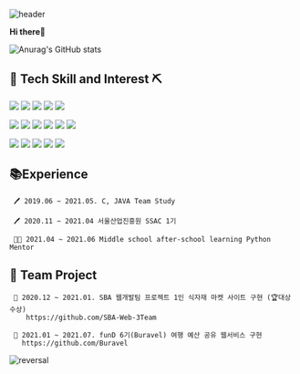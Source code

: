 ![header](https://capsule-render.vercel.app/api?type=wave&color=DCEDC8)

**Hi there**👋
 
![Anurag's GitHub stats](https://github-readme-stats.vercel.app/api?username=jungdahae1225&show_icons=true&theme=aura_dark)


🔨 Tech Skill and Interest ⛏
-----------
<img src="https://img.shields.io/badge/JAVA-orange?style=flat-square&logo=Java&logoColor=FECC00"/> <img src="https://img.shields.io/badge/C-gray?style=flat-square&logo=C&logoColor=FFFFFF"/> <img src="https://img.shields.io/badge/Python-navy?style=flat-square&logo=Python&logoColor=FFFFFF"/> <img src="https://img.shields.io/badge/H2-blue?style=flat-square"/> <img src="https://img.shields.io/badge/Linux-yellow?style=flat-square&logo=Linux&logoColor=FECC00"/> 

<img src="https://img.shields.io/badge/Spring-green?style=flat-square&logo=Spring&logoColor=FECC00"/>  <img src="https://img.shields.io/badge/Javascript-orange?style=flat-square&logo=Javascript&logoColor=FECC00"/>  <img src="https://img.shields.io/badge/Spring Boot-green?style=flat-square&logo=Spring Boot&logoColor=FECC00"/>  <img src="https://img.shields.io/badge/JPA-teal?style=flat-square"/>  <img src="https://img.shields.io/badge/Query Dsl-blue?style=flat-square"/>  <img src="https://img.shields.io/badge/JPA-teal?style=flat-square"/>

<img src="https://img.shields.io/badge/React-skyblue?style=flat-square&logo=React&logoColor=FFFFFF"/> <img src="https://img.shields.io/badge/HTML5-green?style=flat-square&logo=HTML5&logoColor=FECC00"/> <img src="https://img.shields.io/badge/CSS3-teal?style=flat-square&logo=CSS3&logoColor=FECC00"/> <img src="https://img.shields.io/badge/Sass-pink?style=flat-square&logo=Sass&logoColor=FFFFFF"/> <img src="https://img.shields.io/badge/Bootstrap-purple?style=flat-square&logo=Bootstrap&logoColor=FFFFFF"/>



📚Experience
-----------
     🖊 2019.06 ~ 2021.05. C, JAVA Team Study
  
     🖊 2020.11 ~ 2021.04 서울산업진흥원 SSAC 1기

     👩‍🏫 2021.04 ~ 2021.06 Middle school after-school learning Python Mentor


👯 Team Project
-----------
     📍 2020.12 ~ 2021.01. SBA 웹개발팀 프로젝트 1인 식자재 마켓 사이트 구현 (🏆대상 수상)
        https://github.com/SBA-Web-3Team
        
     📍 2021.01 ~ 2021.07. funD 6기(Buravel) 여행 예산 공유 웹서비스 구현
       https://github.com/Buravel


![reversal](https://capsule-render.vercel.app/api?type=soft&reversal=false&color=DCEDC8)
